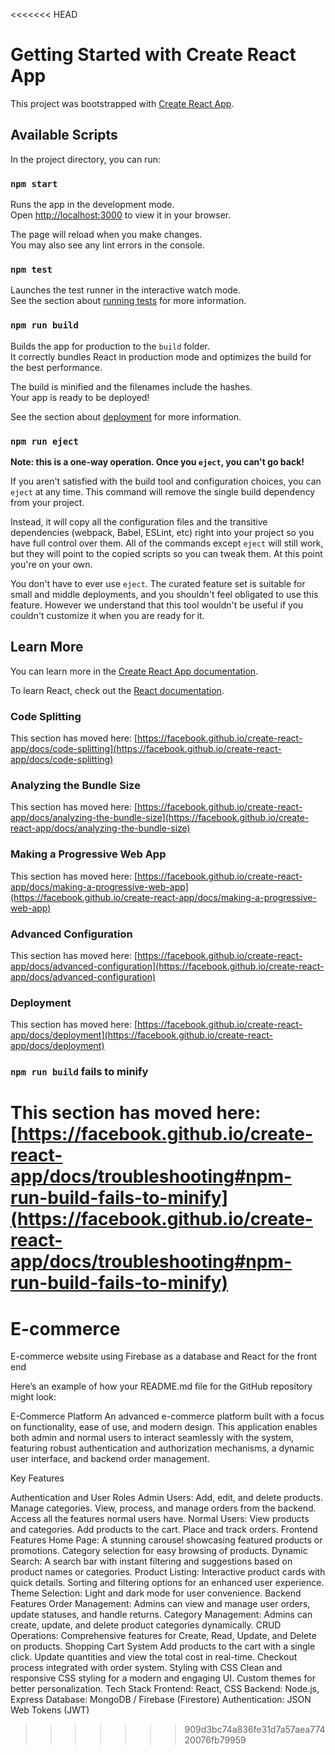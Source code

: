 <<<<<<< HEAD
# Getting Started with Create React App

This project was bootstrapped with [Create React App](https://github.com/facebook/create-react-app).

## Available Scripts

In the project directory, you can run:

### `npm start`

Runs the app in the development mode.\
Open [http://localhost:3000](http://localhost:3000) to view it in your browser.

The page will reload when you make changes.\
You may also see any lint errors in the console.

### `npm test`

Launches the test runner in the interactive watch mode.\
See the section about [running tests](https://facebook.github.io/create-react-app/docs/running-tests) for more information.

### `npm run build`

Builds the app for production to the `build` folder.\
It correctly bundles React in production mode and optimizes the build for the best performance.

The build is minified and the filenames include the hashes.\
Your app is ready to be deployed!

See the section about [deployment](https://facebook.github.io/create-react-app/docs/deployment) for more information.

### `npm run eject`

**Note: this is a one-way operation. Once you `eject`, you can't go back!**

If you aren't satisfied with the build tool and configuration choices, you can `eject` at any time. This command will remove the single build dependency from your project.

Instead, it will copy all the configuration files and the transitive dependencies (webpack, Babel, ESLint, etc) right into your project so you have full control over them. All of the commands except `eject` will still work, but they will point to the copied scripts so you can tweak them. At this point you're on your own.

You don't have to ever use `eject`. The curated feature set is suitable for small and middle deployments, and you shouldn't feel obligated to use this feature. However we understand that this tool wouldn't be useful if you couldn't customize it when you are ready for it.

## Learn More

You can learn more in the [Create React App documentation](https://facebook.github.io/create-react-app/docs/getting-started).

To learn React, check out the [React documentation](https://reactjs.org/).

### Code Splitting

This section has moved here: [https://facebook.github.io/create-react-app/docs/code-splitting](https://facebook.github.io/create-react-app/docs/code-splitting)

### Analyzing the Bundle Size

This section has moved here: [https://facebook.github.io/create-react-app/docs/analyzing-the-bundle-size](https://facebook.github.io/create-react-app/docs/analyzing-the-bundle-size)

### Making a Progressive Web App

This section has moved here: [https://facebook.github.io/create-react-app/docs/making-a-progressive-web-app](https://facebook.github.io/create-react-app/docs/making-a-progressive-web-app)

### Advanced Configuration

This section has moved here: [https://facebook.github.io/create-react-app/docs/advanced-configuration](https://facebook.github.io/create-react-app/docs/advanced-configuration)

### Deployment

This section has moved here: [https://facebook.github.io/create-react-app/docs/deployment](https://facebook.github.io/create-react-app/docs/deployment)

### `npm run build` fails to minify

This section has moved here: [https://facebook.github.io/create-react-app/docs/troubleshooting#npm-run-build-fails-to-minify](https://facebook.github.io/create-react-app/docs/troubleshooting#npm-run-build-fails-to-minify)
=======
# E-commerce
E-commerce website using Firebase as a database and React for the front end


Here’s an example of how your README.md file for the GitHub repository might look:

E-Commerce Platform An advanced e-commerce platform built with a focus on functionality, ease of use, and modern design. This application enables both admin and normal users to interact seamlessly with the system, featuring robust authentication and authorization mechanisms, a dynamic user interface, and backend order management.

Key Features

Authentication and User Roles Admin Users: Add, edit, and delete products. Manage categories. View, process, and manage orders from the backend. Access all the features normal users have. Normal Users: View products and categories. Add products to the cart. Place and track orders.
Frontend Features Home Page: A stunning carousel showcasing featured products or promotions. Category selection for easy browsing of products. Dynamic Search: A search bar with instant filtering and suggestions based on product names or categories. Product Listing: Interactive product cards with quick details. Sorting and filtering options for an enhanced user experience. Theme Selection: Light and dark mode for user convenience.
Backend Features Order Management: Admins can view and manage user orders, update statuses, and handle returns. Category Management: Admins can create, update, and delete product categories dynamically. CRUD Operations: Comprehensive features for Create, Read, Update, and Delete on products.
Shopping Cart System Add products to the cart with a single click. Update quantities and view the total cost in real-time. Checkout process integrated with order system.
Styling with CSS Clean and responsive CSS styling for a modern and engaging UI. Custom themes for better personalization. Tech Stack Frontend: React, CSS Backend: Node.js, Express Database: MongoDB / Firebase (Firestore) Authentication: JSON Web Tokens (JWT)
>>>>>>> 909d3bc74a836fe31d7a57aea77420076fb79959
